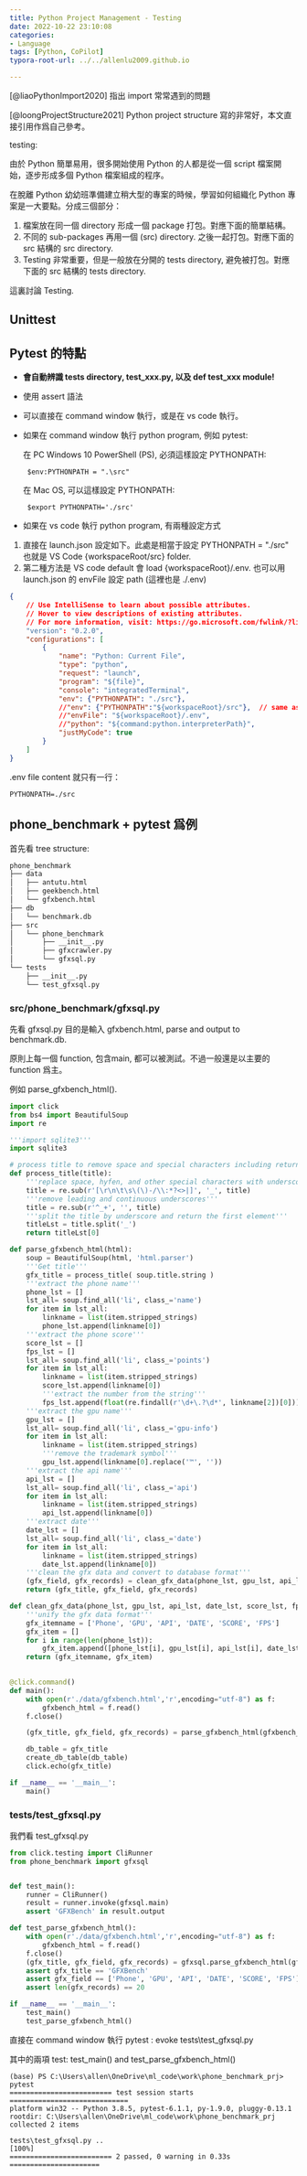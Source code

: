 ```yaml
---
title: Python Project Management - Testing
date: 2022-10-22 23:10:08
categories:
- Language
tags: [Python, CoPilot]
typora-root-url: ../../allenlu2009.github.io

---
```


[@liaoPythonImport2020] 指出 import 常常遇到的問題

[@loongProjectStructure2021]  Python project structure 寫的非常好，本文直接引用作爲自己參考。

testing:



由於 Python 簡單易用，很多開始使用 Python 的人都是從一個 script 檔案開始，逐步形成多個 Python 檔案組成的程序。

在脫離 Python 幼幼班準備建立稍大型的專案的時候，學習如何組織化 Python 專案是一大要點。分成三個部分：

1. 檔案放在同一個 directory 形成一個 package 打包。對應下面的簡單結構。
2. 不同的 sub-packages 再用一個 (src) directory.  之後一起打包。對應下面的 src 結構的 src directory.
3. Testing 非常重要，但是一般放在分開的 tests directory, 避免被打包。對應下面的 src 結構的 tests directory.



這裏討論 Testing.



## Unittest



## Pytest 的特點

* **會自動辨識 tests directory, test_xxx.py, 以及 def test_xxx module!**

* 使用 assert 語法

* 可以直接在 command window 執行，或是在 vs code 執行。

* 如果在 command window 執行 python program, 例如 pytest:

  在 PC Windows 10 PowerShell (PS), 必須這樣設定 PYTHONPATH:

  ```
   $env:PYTHONPATH = ".\src"
  ```

  在 Mac OS, 可以這樣設定 PYTHONPATH:

  ```
   $export PYTHONPATH='./src'
  ```

* 如果在 vs code 執行 python program, 有兩種設定方式

1. 直接在 launch.json 設定如下。此處是相當于設定 PYTHONPATH = "./src"  也就是 VS Code {workspaceRoot/src} folder.  
2. 第二種方法是 VS code default 會 load {workspaceRoot}/.env.  也可以用 launch.json 的 envFile 設定 path (這裡也是 ./.env)

```json
{
    // Use IntelliSense to learn about possible attributes.
    // Hover to view descriptions of existing attributes.
    // For more information, visit: https://go.microsoft.com/fwlink/?linkid=830387
    "version": "0.2.0",
    "configurations": [
        {
            "name": "Python: Current File",
            "type": "python",
            "request": "launch",
            "program": "${file}",
            "console": "integratedTerminal",
            "env": {"PYTHONPATH": "./src"},
            //"env": {"PYTHONPATH":"${workspaceRoot}/src"},  // same as "./src"
            //"envFile": "${workspaceRoot}/.env",
            //"python": "${command:python.interpreterPath}",
            "justMyCode": true
        }
    ]
}
```

.env file content 就只有一行：

```
PYTHONPATH=./src
```





## phone_benchmark + pytest 爲例

首先看 tree structure:

```bash
phone_benchmark
├── data
│   ├── antutu.html
│   ├── geekbench.html
│   └── gfxbench.html
├── db
│   └── benchmark.db
├── src
│   └── phone_benchmark
│       ├── __init__.py
│       ├── gfxcrawler.py
│       └── gfxsql.py
└── tests
    ├── __init__.py
    └── test_gfxsql.py
```



### src/phone_benchmark/gfxsql.py

先看 gfxsql.py 目的是輸入 gfxbench.html,  parse and output to benchmark.db.

原則上每一個 function, 包含main, 都可以被測試。不過一般還是以主要的 function 爲主。

例如 parse_gfxbench_html().

```python
import click
from bs4 import BeautifulSoup
import re

'''import sqlite3'''
import sqlite3

# process title to remove space and special characters including return for a legal filename
def process_title(title):
    '''replace space, hyfen, and other special characters with underscore using regular expression'''
    title = re.sub(r'[\r\n\t\s\(\)-/\\:*?<>|]', '_', title)
    '''remove leading and continuous underscores'''
    title = re.sub(r'^_+', '', title)
    '''split the title by underscore and return the first element'''
    titleLst = title.split('_')
    return titleLst[0]

def parse_gfxbench_html(html):
    soup = BeautifulSoup(html, 'html.parser')
    '''Get title'''
    gfx_title = process_title( soup.title.string )
    '''extract the phone name'''
    phone_lst = []
    lst_all= soup.find_all('li', class_='name') 
    for item in lst_all:
        linkname = list(item.stripped_strings)
        phone_lst.append(linkname[0])
    '''extract the phone score'''
    score_lst = []
    fps_lst = []
    lst_all= soup.find_all('li', class_='points')
    for item in lst_all:
        linkname = list(item.stripped_strings)
        score_lst.append(linkname[0])
        '''extract the number from the string'''
        fps_lst.append(float(re.findall(r'\d+\.?\d*', linkname[2])[0]))
    '''extract the gpu name'''
    gpu_lst = []
    lst_all= soup.find_all('li', class_='gpu-info')
    for item in lst_all:
        linkname = list(item.stripped_strings)
        '''remove the trademark symbol'''
        gpu_lst.append(linkname[0].replace('™', ''))
    '''extract the api name'''
    api_lst = []
    lst_all= soup.find_all('li', class_='api')
    for item in lst_all:
        linkname = list(item.stripped_strings)
        api_lst.append(linkname[0])
    '''extract date'''
    date_lst = []
    lst_all= soup.find_all('li', class_='date')
    for item in lst_all:
        linkname = list(item.stripped_strings)
        date_lst.append(linkname[0])    
    '''clean the gfx data and convert to database format'''
    (gfx_field, gfx_records) = clean_gfx_data(phone_lst, gpu_lst, api_lst, date_lst, score_lst, fps_lst)
    return (gfx_title, gfx_field, gfx_records)

def clean_gfx_data(phone_lst, gpu_lst, api_lst, date_lst, score_lst, fps_lst):
    '''unify the gfx data format'''
    gfx_itemname = ['Phone', 'GPU', 'API', 'DATE', 'SCORE', 'FPS']
    gfx_item = []
    for i in range(len(phone_lst)):
        gfx_item.append([phone_lst[i], gpu_lst[i], api_lst[i], date_lst[i], score_lst[i], fps_lst[i]])
    return (gfx_itemname, gfx_item)
    

@click.command()
def main():
    with open(r'./data/gfxbench.html','r',encoding="utf-8") as f:
        gfxbench_html = f.read()
    f.close()

    (gfx_title, gfx_field, gfx_records) = parse_gfxbench_html(gfxbench_html)

    db_table = gfx_title
    create_db_table(db_table)
    click.echo(gfx_title)

if __name__ == '__main__':
    main()
```



### tests/test_gfxsql.py

我們看 test_gfxsql.py

```python
from click.testing import CliRunner
from phone_benchmark import gfxsql


def test_main():
    runner = CliRunner()
    result = runner.invoke(gfxsql.main)
    assert 'GFXBench' in result.output

def test_parse_gfxbench_html():
    with open(r'./data/gfxbench.html','r',encoding="utf-8") as f:
        gfxbench_html = f.read()
    f.close()
    (gfx_title, gfx_field, gfx_records) = gfxsql.parse_gfxbench_html(gfxbench_html)
    assert gfx_title == 'GFXBench'
    assert gfx_field == ['Phone', 'GPU', 'API', 'DATE', 'SCORE', 'FPS']
    assert len(gfx_records) == 20

if __name__ == '__main__':
    test_main()
    test_parse_gfxbench_html()
```



直接在 command window 執行 pytest :  evoke tests\test_gfxsql.py

其中的兩項 test:  test_main() and test_parse_gfxbench_html()

```
(base) PS C:\Users\allen\OneDrive\ml_code\work\phone_benchmark_prj> pytest
========================= test session starts =============================
platform win32 -- Python 3.8.5, pytest-6.1.1, py-1.9.0, pluggy-0.13.1
rootdir: C:\Users\allen\OneDrive\ml_code\work\phone_benchmark_prj
collected 2 items

tests\test_gfxsql.py ..                                                                                          [100%]
========================= 2 passed, 0 warning in 0.33s ======================
```

